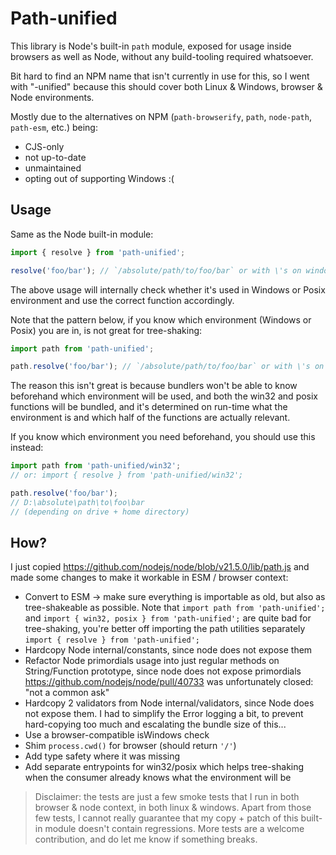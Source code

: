 # Path-unified

This library is Node's built-in `path` module, exposed for usage inside browsers as well as Node, without any build-tooling required whatsoever.

Bit hard to find an NPM name that isn't currently in use for this, so I went with "-unified" because this should cover both Linux & Windows, browser & Node environments.

Mostly due to the alternatives on NPM (`path-browserify`, `path`, `node-path`, `path-esm`, etc.) being:

- CJS-only
- not up-to-date
- unmaintained
- opting out of supporting Windows :(

## Usage

Same as the Node built-in module:

```js
import { resolve } from 'path-unified';

resolve('foo/bar'); // `/absolute/path/to/foo/bar` or with \'s on windows
```

The above usage will internally check whether it's used in Windows or Posix environment and use the correct function accordingly.

Note that the pattern below, if you know which environment (Windows or Posix) you are in, is not great for tree-shaking:

```js
import path from 'path-unified';

path.resolve('foo/bar'); // `/absolute/path/to/foo/bar` or with \'s on windows
```

The reason this isn't great is because bundlers won't be able to know beforehand which environment will be used, and both the win32 and posix functions will be bundled, and it's determined on run-time what the environment is and which half of the functions are actually relevant.

If you know which environment you need beforehand, you should use this instead:

```js
import path from 'path-unified/win32';
// or: import { resolve } from 'path-unified/win32';

path.resolve('foo/bar');
// D:\absolute\path\to\foo\bar
// (depending on drive + home directory)
```

## How?

I just copied https://github.com/nodejs/node/blob/v21.5.0/lib/path.js and made some changes to make it workable in ESM / browser context:

- Convert to ESM -> make sure everything is importable as old, but also as tree-shakeable as possible. Note that `import path from 'path-unified';` and `import { win32, posix } from 'path-unified';` are quite bad for tree-shaking, you're better off importing the path utilities separately `import { resolve } from 'path-unified';`
- Hardcopy Node internal/constants, since node does not expose them
- Refactor Node primordials usage into just regular methods on String/Function prototype, since node does not expose primordials https://github.com/nodejs/node/pull/40733 was unfortunately closed: "not a common ask"
- Hardcopy 2 validators from Node internal/validators, since Node does not expose them. I had to simplify the Error logging a bit, to prevent hard-copying too much and escalating the bundle size of this...
- Use a browser-compatible isWindows check
- Shim `process.cwd()` for browser (should return `'/'`)
- Add type safety where it was missing
- Add separate entrypoints for win32/posix which helps tree-shaking when the consumer already knows what the environment will be

> Disclaimer: the tests are just a few smoke tests that I run in both browser & node context, in both linux & windows.
> Apart from those few tests, I cannot really guarantee that my copy + patch of this built-in module doesn't contain regressions.
> More tests are a welcome contribution, and do let me know if something breaks.
